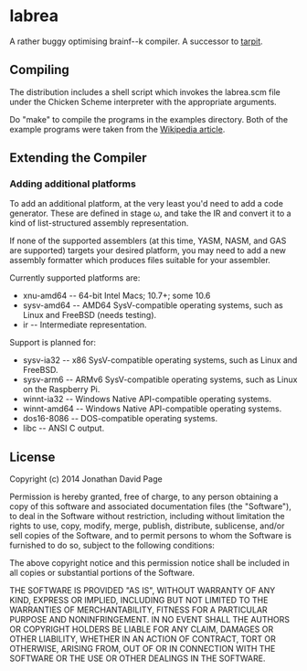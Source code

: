 labrea
======

A rather buggy optimising brainf--k compiler. A successor to
[tarpit](https://github.com/jdpage/tarpit).

Compiling
---------

The distribution includes a shell script which invokes the labrea.scm file under
the Chicken Scheme interpreter with the appropriate arguments.

Do "make" to compile the programs in the examples directory. Both of the example
programs were taken from the [Wikipedia
article](http://en.wikipedia.org/w/index.php?title=Brainfuck&oldid=470402810).

Extending the Compiler
----------------------

### Adding additional platforms

To add an additional platform, at the very least you'd need to add a code
generator. These are defined in stage ω, and take the IR and convert it to a
kind of list-structured assembly representation.

If none of the supported assemblers (at this time, YASM, NASM, and GAS are
supported) targets your desired platform, you may need to add a new assembly
formatter which produces files suitable for your assembler.

Currently supported platforms are:

* xnu-amd64 -- 64-bit Intel Macs; 10.7+; some 10.6
* sysv-amd64 -- AMD64 SysV-compatible operating systems, such as Linux and
  FreeBSD (needs testing).
* ir -- Intermediate representation.

Support is planned for:

* sysv-ia32 -- x86 SysV-compatible operating systems, such as Linux and
  FreeBSD.
* sysv-arm6 -- ARMv6 SysV-compatible operating systems, such as Linux on the
  Raspberry Pi.
* winnt-ia32 -- Windows Native API-compatible operating systems.
* winnt-amd64 -- Windows Native API-compatible operating systems.
* dos16-8086 -- DOS-compatible operating systems.
* libc -- ANSI C output.

License
-------

Copyright (c) 2014 Jonathan David Page

Permission is hereby granted, free of charge, to any person obtaining a copy of
this software and associated documentation files (the "Software"), to deal in
the Software without restriction, including without limitation the rights to
use, copy, modify, merge, publish, distribute, sublicense, and/or sell copies
of the Software, and to permit persons to whom the Software is furnished to do
so, subject to the following conditions:

The above copyright notice and this permission notice shall be included in all
copies or substantial portions of the Software.

THE SOFTWARE IS PROVIDED "AS IS", WITHOUT WARRANTY OF ANY KIND, EXPRESS OR
IMPLIED, INCLUDING BUT NOT LIMITED TO THE WARRANTIES OF MERCHANTABILITY,
FITNESS FOR A PARTICULAR PURPOSE AND NONINFRINGEMENT. IN NO EVENT SHALL THE
AUTHORS OR COPYRIGHT HOLDERS BE LIABLE FOR ANY CLAIM, DAMAGES OR OTHER
LIABILITY, WHETHER IN AN ACTION OF CONTRACT, TORT OR OTHERWISE, ARISING FROM,
OUT OF OR IN CONNECTION WITH THE SOFTWARE OR THE USE OR OTHER DEALINGS IN THE
SOFTWARE.
